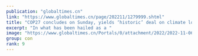 ```yaml
---
publication: "globaltimes.cn"
link: "https://www.globaltimes.cn/page/202211/1279999.shtml"
title: "COP27 concludes on Sunday, yields ‘historic’ deal on climate loss and damage  "
excerpt: "In what has been hailed as a "
image: "https://www.globaltimes.cn/Portals/0/attachment/2022/2022-11-06/8f25207c-64e3-4e1d-bfd1-ba3da6750b77_s.jpeg"
group: con
rank: 9
---
```

